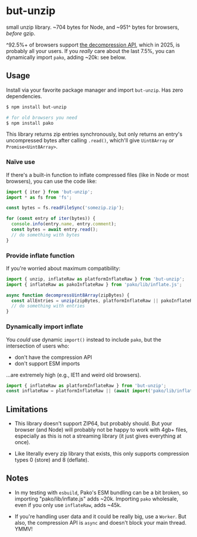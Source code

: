 # but-unzip

small unzip library.
~704 bytes for Node,
and ~951^ bytes for browsers, _before_ gzip.

^92.5%+ of browsers support [the decompression API](https://caniuse.com/mdn-api_decompressionstream), which in 2025, is probably all your users.
If you _really_ care about the last 7.5%, you can dynamically import `pako`, adding ~20k: see below.

## Usage

Install via your favorite package manager and import `but-unzip`.
Has zero dependencies.

```bash
$ npm install but-unzip

# for old browsers you need
$ npm install pako
```

This library returns zip entries synchronously, but only returns an entry's uncompressed bytes after calling `.read()`, which'll give `Uint8Array` _or_ `Promise<Uint8Array>`.

### Naïve use

If there's a built-in function to inflate compressed files (like in Node or most browsers), you can use the code like:

```js
import { iter } from 'but-unzip';
import * as fs from 'fs';

const bytes = fs.readFileSync('somezip.zip');

for (const entry of iter(bytes)) {
  console.info(entry.name, entry.comment);
  const bytes = await entry.read();
  // do something with bytes
}
```

### Provide inflate function

If you're worried about maximum compatibility:

```js
import { unzip, inflateRaw as platformInflateRaw } from 'but-unzip';
import { inflateRaw as pakoInflateRaw } from 'pako/lib/inflate.js';

async function decompressUint8Array(zipBytes) {
  const allEntries = unzip(zipBytes, platformInflateRaw || pakoInflateRaw);
  // do something with entries
}
```

### Dynamically import inflate

You _could_ use dynamic `import()` instead to include `pako`, but the intersection of users who:

- don't have the compression API
- don't support ESM imports

&hellip;are extremely high (e.g., IE11 and weird old browsers).

```js
import { inflateRaw as platformInflateRaw } from 'but-unzip';
const inflateRaw = platformInflateRaw || (await import('pako/lib/inflate.js').inflateRaw);
```

## Limitations

* This library doesn't support ZIP64, but probably should.
  But your browser (and Node) will probably not be happy to work with 4gb+ files, especially as this is not a streaming library (it just gives everything at once).

* Like literally every zip library that exists, this only supports compression types 0 (store) and 8 (deflate).

## Notes

* In my testing with `esbuild`, Pako's ESM bundling can be a bit broken, so importing "pako/lib/inflate.js" adds ~20k.
  Importing `pako` wholesale, even if you only use `inflateRaw`, adds ~45k.

* If you're handling user data and it could be really big, use a `Worker`.
  But also, the compression API is `async` and doesn't block your main thread.
  YMMV!

